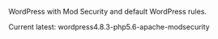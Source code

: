 WordPress with Mod Security and default WordPress rules.

Current latest: wordpress4.8.3-php5.6-apache-modsecurity

